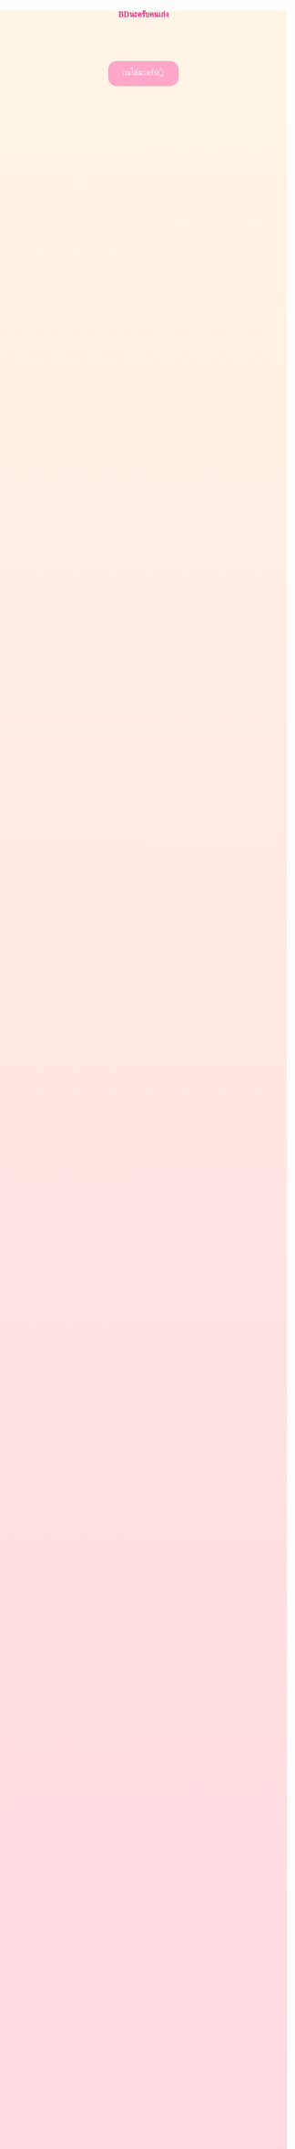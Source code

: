 <head>
  <style>
    body {
      margin: 0;
      padding: 0;
      background: linear-gradient(#fff5e6, #ffd6e0);
      font-family: 'Sriracha', cursive;
      text-align: center;
      color: #b03e65;
      overflow-x: hidden;
      min-height: 100vh;
    }
    h1 {
      font-size: 1em;
      margin-top: 250px;
      color: #d63384;
    }
    p {
      font-size: 0.8em;
      padding: 0 20px;
      line-height: 1.8;
    }
    .sticker {
      margin: 20px auto;
      width: 300px;
      border-radius: 20px;
      box-shadow: 0 4px 12px rgba(0,0,0,0.1);
    }
    button {
      margin-top: 30px;
      padding: 10px 25px;
      font-size: 1em;
      background: #ffa6c9;
      border: none;
      border-radius: 15px;
      color: white;
      cursor: pointer;
      transition: 0.3s;
    }
    button:hover {
      background: #ff7fbf;
    }
    #secret {
      display: none;
      margin-top: 20px;
      font-size: 1.4em;
      color: #6f42c1;
    }

    /* floating hearts */
    .heart {
      position: absolute;
      width: 20px;
      height: 20px;
      background: red;
      transform: rotate(45deg);
      animation: float 5s infinite;
      opacity: 0.8;
    }
    .heart::before,
    .heart::after {
      content: "";
      position: absolute;
      width: 20px;
      height: 20px;
      background: red;
      border-radius: 50%;
    }
    .heart::before {
      top: -10px;
      left: 0;
    }
    .heart::after {
      top: 0;
      left: -10px;
    }
    @keyframes float {
      0% { transform: translateY(0) rotate(45deg); opacity: 1; }
      100% { transform: translateY(-800px) rotate(45deg); opacity: 0; }
    }
  </style>
</head>
<body>

  <h1>BDนะครับคนเก่ง</h1>
  <p>🎂🎉</p>

  <button onclick="document.getElementById('secret').style.display='block'">
   กดได้นะครับ👆
  </button>
  <div id="secret">
  <p>วันเกิดปีนี้ผมอยากจะบอกว่า</p>
  <img class="sticker" src="put-your-image-link-here.png" alt="หารูปก่อนใจเย็น">
  <p>ผมอยากให้พี่สมหวังกับทุกสิ่งที่พี่ปรารถนา</p>
  <img class="sticker" src="put-your-image-link-here.png" alt="หารูปก่อนใจเย็น">
  <p>ไม่อยากให้มีเรื่องทุกข์ใจ</p>
  <img class="sticker" src="put-your-image-link-here.png" alt="หารูปก่อนใจเย็น"> 
  <p>อยากให้มีความสุข</p>
  <img class="sticker" src="put-your-image-link-here.png" alt="หารูปก่อนใจเย็น"> 
  <p>และใกล้สุดท้าย</p>
  <img class="sticker" src="put-your-image-link-here.png" alt="หารูปก่อนใจเย็น"> 
  <p>อยากให้ยิ้มเยอะๆ</p>
  <img class="sticker" src="put-your-image-link-here.png" alt="หารูปก่อนใจเย็น"> 
  <p>สุดท้ายละครับ</p>
  <img class="sticker" src="put-your-image-link-here.png" alt="หารูปก่อนใจเย็น"> 
  <p>ขอคุณที่ยังอยู่ด้วยกันครับ</p>
  <img class="sticker" src="put-your-image-link-here.png" alt="หารูปก่อนใจเย็น"> 
  </div>

 <script>
    for (let i = 0; i < 25; i++) {
      let heart = document.createElement("div");
      heart.className = "heart";
      heart.style.left = Math.random() * 100 + "vw";
      heart.style.animationDuration = 3 + Math.random() * 2 + "s";
      document.body.appendChild(heart);
    }
  </script>

</body>
